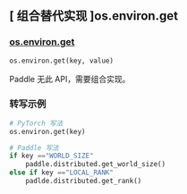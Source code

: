 ## [ 组合替代实现 ]os.environ.get

### [os.environ.get](https://docs.python.org/zh-cn/3/library/os.html#os.environ)

```python
os.environ.get(key, value)
```

Paddle 无此 API，需要组合实现。

### 转写示例

```python
# PyTorch 写法 
os.environ.get(key)

# Paddle 写法
if key =="WORLD_SIZE"
    paddle.distributed.get_world_size()
else if key =="LOCAL_RANK"
    padlde.distributed.get_rank()
```
